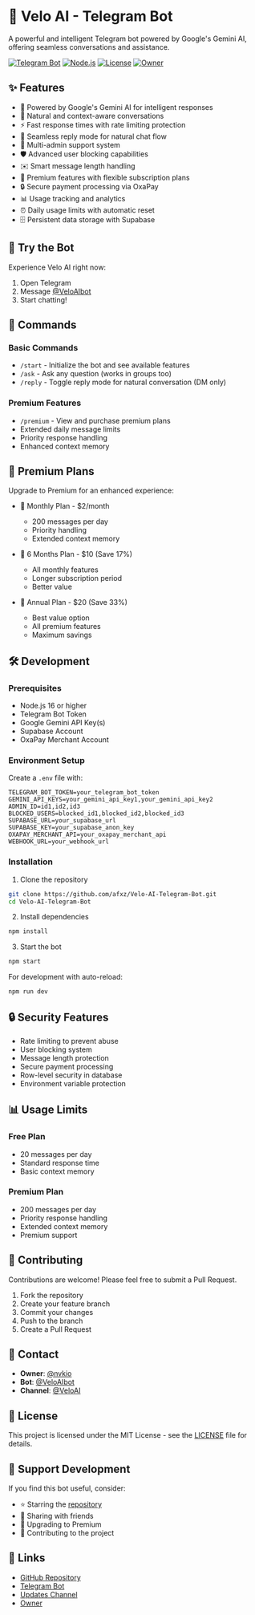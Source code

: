 # 🤖 Velo AI - Telegram Bot

A powerful and intelligent Telegram bot powered by Google's Gemini AI, offering seamless conversations and assistance.

[![Telegram Bot](https://img.shields.io/badge/Telegram-Bot-blue?logo=telegram)](https://t.me/VeloAIbot)
[![Node.js](https://img.shields.io/badge/Node.js-v16+-green?logo=node.js)](https://nodejs.org)
[![License](https://img.shields.io/badge/License-MIT-yellow.svg)](LICENSE)
[![Owner](https://img.shields.io/badge/Owner-@nvkio-red?logo=telegram)](https://t.me/nvkio)

## ✨ Features

- 🧠 Powered by Google's Gemini AI for intelligent responses
- 💬 Natural and context-aware conversations
- ⚡ Fast response times with rate limiting protection
- 🔄 Seamless reply mode for natural chat flow
- 👥 Multi-admin support system
- 🛡️ Advanced user blocking capabilities
- ✉️ Smart message length handling
- 💎 Premium features with flexible subscription plans
- 🔒 Secure payment processing via OxaPay
- 📊 Usage tracking and analytics
- ⏰ Daily usage limits with automatic reset
- 🗄️ Persistent data storage with Supabase

## 🚀 Try the Bot

Experience Velo AI right now:
1. Open Telegram
2. Message [@VeloAIbot](https://t.me/VeloAIbot)
3. Start chatting!

## 📝 Commands

### Basic Commands
- `/start` - Initialize the bot and see available features
- `/ask` - Ask any question (works in groups too)
- `/reply` - Toggle reply mode for natural conversation (DM only)

### Premium Features
- `/premium` - View and purchase premium plans
- Extended daily message limits
- Priority response handling
- Enhanced context memory

## 💎 Premium Plans

Upgrade to Premium for an enhanced experience:

- 🌟 Monthly Plan - $2/month
  - 200 messages per day
  - Priority handling
  - Extended context memory

- 🌟 6 Months Plan - $10 (Save 17%)
  - All monthly features
  - Longer subscription period
  - Better value

- 🌟 Annual Plan - $20 (Save 33%)
  - Best value option
  - All premium features
  - Maximum savings

## 🛠️ Development

### Prerequisites

- Node.js 16 or higher
- Telegram Bot Token
- Google Gemini API Key(s)
- Supabase Account
- OxaPay Merchant Account

### Environment Setup

Create a `.env` file with:

```env
TELEGRAM_BOT_TOKEN=your_telegram_bot_token
GEMINI_API_KEYS=your_gemini_api_key1,your_gemini_api_key2
ADMIN_ID=id1,id2,id3
BLOCKED_USERS=blocked_id1,blocked_id2,blocked_id3
SUPABASE_URL=your_supabase_url
SUPABASE_KEY=your_supabase_anon_key
OXAPAY_MERCHANT_API=your_oxapay_merchant_api
WEBHOOK_URL=your_webhook_url
```

### Installation

1. Clone the repository
```bash
git clone https://github.com/afxz/Velo-AI-Telegram-Bot.git
cd Velo-AI-Telegram-Bot
```

2. Install dependencies
```bash
npm install
```

3. Start the bot
```bash
npm start
```

For development with auto-reload:
```bash
npm run dev
```

## 🔒 Security Features

- Rate limiting to prevent abuse
- User blocking system
- Message length protection
- Secure payment processing
- Row-level security in database
- Environment variable protection

## 📊 Usage Limits

### Free Plan
- 20 messages per day
- Standard response time
- Basic context memory

### Premium Plan
- 200 messages per day
- Priority response handling
- Extended context memory
- Premium support

## 🤝 Contributing

Contributions are welcome! Please feel free to submit a Pull Request.

1. Fork the repository
2. Create your feature branch
3. Commit your changes
4. Push to the branch
5. Create a Pull Request

## 👤 Contact

- **Owner**: [@nvkio](https://t.me/nvkio)
- **Bot**: [@VeloAIbot](https://t.me/VeloAIbot)
- **Channel**: [@VeloAI](https://t.me/VeloAI)

## 📄 License

This project is licensed under the MIT License - see the [LICENSE](LICENSE) file for details.

## 💖 Support Development

If you find this bot useful, consider:
- ⭐ Starring the [repository](https://github.com/afxz/Velo-AI-Telegram-Bot)
- 📢 Sharing with friends
- 💎 Upgrading to Premium
- 🤝 Contributing to the project

## 🔗 Links

- [GitHub Repository](https://github.com/afxz/Velo-AI-Telegram-Bot)
- [Telegram Bot](https://t.me/VeloAIbot)
- [Updates Channel](https://t.me/VeloAI)
- [Owner](https://t.me/nvkio)